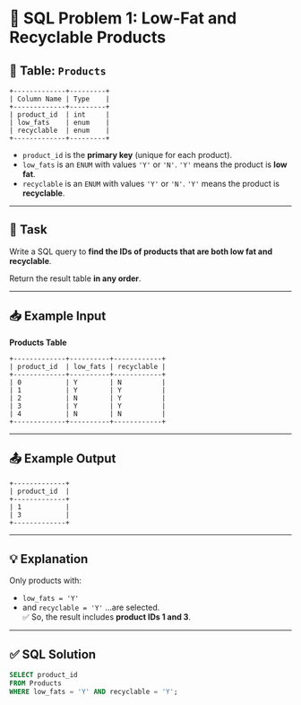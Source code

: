# 🧪 SQL Problem 1: Low-Fat and Recyclable Products

## 📘 Table: `Products`

```
+-------------+---------+
| Column Name | Type    |
+-------------+---------+
| product_id  | int     |
| low_fats    | enum    |
| recyclable  | enum    |
+-------------+---------+
```

- `product_id` is the **primary key** (unique for each product).
- `low_fats` is an `ENUM` with values `'Y'` or `'N'`. `'Y'` means the product is **low fat**.
- `recyclable` is an `ENUM` with values `'Y'` or `'N'`. `'Y'` means the product is **recyclable**.

---

## 🎯 Task

Write a SQL query to **find the IDs of products that are both low fat and recyclable**.

Return the result table **in any order**.

---

## 📥 Example Input

**Products Table**

```
+-------------+----------+------------+
| product_id  | low_fats | recyclable |
+-------------+----------+------------+
| 0           | Y        | N          |
| 1           | Y        | Y          |
| 2           | N        | Y          |
| 3           | Y        | Y          |
| 4           | N        | N          |
+-------------+----------+------------+
```

---

## 📤 Example Output

```
+-------------+
| product_id  |
+-------------+
| 1           |
| 3           |
+-------------+
```

---

## 💡 Explanation

Only products with:
- `low_fats = 'Y'`  
- and `recyclable = 'Y'`
...are selected.  
✅ So, the result includes **product IDs 1 and 3**.

---

## ✅ SQL Solution

```sql
SELECT product_id
FROM Products
WHERE low_fats = 'Y' AND recyclable = 'Y';
```
